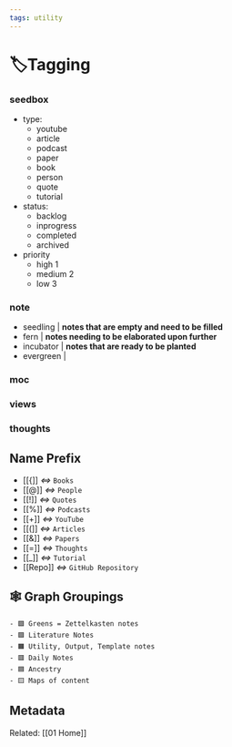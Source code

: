 ```yaml
---
tags: utility
---
```


# 🏷️Tagging
### seedbox
- type:
	- youtube
	- article
	- podcast
	- paper
	- book
	- person
	- quote
	- tutorial
- status:
	- backlog
	- inprogress
	- completed
	- archived
- priority
	- high 1
	- medium 2
	- low 3
### note
- seedling | **notes that are empty and need to be filled**
- fern | **notes needing to be elaborated upon further**
- incubator | **notes that are ready to be planted**
- evergreen | 
### moc
### views
### thoughts
## Name Prefix
- [[{]] *<=>* `Books`
- [[@]] *<=>* `People`
- [[!]] *<=>* `Quotes`
- [[%]] *<=>* `Podcasts`
- [[+]] *<=>* `YouTube`
- [[(]] *<=>* `Articles`
- [[&]] *<=>* `Papers`
- [[=]] *<=>* `Thoughts`
- [[_]] *<=>* `Tutorial`
- [[Repo]] *<=>* `GitHub Repository`

 ## 🕸️ Graph Groupings
	- 🟩️ Greens = Zettelkasten notes
	- 🟪️ Literature Notes
	- 🟧️ Utility, Output, Template notes
	- 🟥️ Daily Notes
	- 🟦️ Ancestry
	- 🟨️ Maps of content

## Metadata
Related: [[01 Home]]
